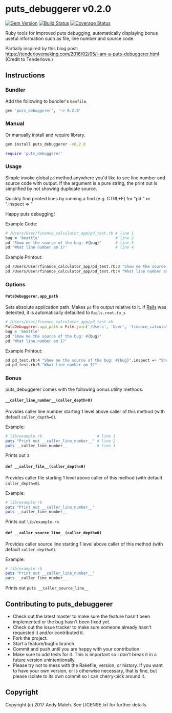 # puts_debuggerer v0.2.0
[![Gem Version](https://badge.fury.io/rb/puts_debuggerer.svg)](http://badge.fury.io/rb/puts_debuggerer)
[![Build Status](https://travis-ci.org/AndyObtiva/puts_debuggerer.svg?branch=master)](https://travis-ci.org/AndyObtiva/puts_debuggerer)
[![Coverage Status](https://coveralls.io/repos/github/AndyObtiva/puts_debuggerer/badge.svg?branch=master)](https://coveralls.io/github/AndyObtiva/puts_debuggerer?branch=master)

Ruby tools for improved puts debugging, automatically displaying bonus useful information such as file, line number and source code.

Partially inspired by this blog post:
https://tenderlovemaking.com/2016/02/05/i-am-a-puts-debuggerer.html
(Credit to Tenderlove.)

## Instructions

### Bundler

Add the following to bundler's `Gemfile`.

```ruby
gem 'puts_debuggerer', '~> 0.2.0'
```

### Manual

Or manually install and require library.

```bash
gem install puts_debuggerer -v0.2.0
```

```ruby
require 'puts_debuggerer'
```

### Usage

Simple invoke global `pd` method anywhere you'd like to see line number and source code with output.
If the argument is a pure string, the print out is simplified by not showing duplicate source.

Quickly find printed lines by running a find (e.g. CTRL+F) for "pd " or ".inspect => "

Happy puts debugging!

Example Code:

```ruby
# /Users/User/finance_calculator_app/pd_test.rb # line 1
bug = 'beattle'                                 # line 2
pd "Show me the source of the bug: #{bug}"      # line 3
pd 'What line number am I?'                     # line 4
```

Example Printout:

```bash
pd /Users/User/finance_calculator_app/pd_test.rb:3 "Show me the source of the bug: #{bug}".inspect => "Show me the source of the bug: beattle"
pd /Users/User/finance_calculator_app/pd_test.rb:4 "What line number am I?"
```

### Options

#### `PutsDebuggerer.app_path`

Sets absolute application path. Makes `pd` file output relative to it.
If [Rails](rubyonrails.org) was detected, it is automatically defaulted to `Rails.root.to_s`

```ruby
# /Users/User/finance_calculator_app/pd_test.rb                                 # line 1
PutsDebuggerer.app_path = File.join('/Users', 'User', 'finance_calculator_app') # line 2
bug = 'beattle'                                                                 # line 3
pd "Show me the source of the bug: #{bug}"                                      # line 4
pd 'What line number am I?'                                                     # line 5
```

Example Printout:

```bash
pd pd_test.rb:4 "Show me the source of the bug: #{bug}".inspect => "Show me the source of the bug: beattle"
pd pd_test.rb:5 "What line number am I?"
```

### Bonus

puts_debuggerer comes with the following bonus utility methods:

#### `__caller_line_number__(caller_depth=0)`

Provides caller line number starting 1 level above caller of this method (with default `caller_depth=0`).

Example:

```ruby
# lib/example.rb                        # line 1
puts "Print out __caller_line_number__" # line 2
puts __caller_line_number__             # line 3
```

Prints out `3`


#### `def __caller_file__(caller_depth=0)`

Provides caller file starting 1 level above caller of this method (with default `caller_depth=0`).

Example:

```ruby
# lib/example.rb
puts "Print out __caller_line_number__"
puts __caller_line_number__
```

Prints out `lib/example.rb`

#### `def __caller_source_line__(caller_depth=0)`

Provides caller source line starting 1 level above caller of this method (with default `caller_depth=0`).

Example:

```ruby
# lib/example.rb
puts "Print out __caller_line_number__"
puts __caller_line_number__
```

Prints out `puts __caller_source_line__`

## Contributing to puts_debuggerer

* Check out the latest master to make sure the feature hasn't been implemented or the bug hasn't been fixed yet.
* Check out the issue tracker to make sure someone already hasn't requested it and/or contributed it.
* Fork the project.
* Start a feature/bugfix branch.
* Commit and push until you are happy with your contribution.
* Make sure to add tests for it. This is important so I don't break it in a future version unintentionally.
* Please try not to mess with the Rakefile, version, or history. If you want to have your own version, or is otherwise necessary, that is fine, but please isolate to its own commit so I can cherry-pick around it.

## Copyright

Copyright (c) 2017 Andy Maleh. See LICENSE.txt for
further details.
